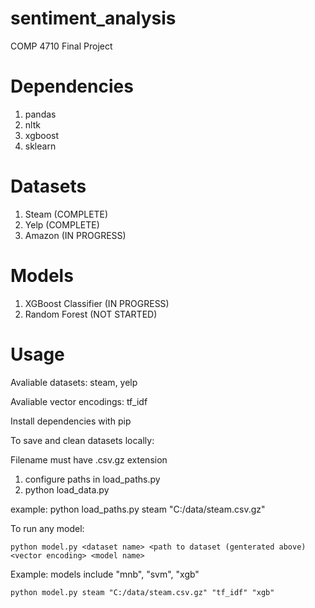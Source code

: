 # sentiment_analysis
COMP 4710 Final Project

# Dependencies

1. pandas
2. nltk
3. xgboost
4. sklearn

# Datasets

1. Steam (COMPLETE)
2. Yelp (COMPLETE)
3. Amazon (IN PROGRESS)

# Models

1. XGBoost Classifier (IN PROGRESS)
2. Random Forest (NOT STARTED)

# Usage

Avaliable datasets: steam, yelp

Avaliable vector encodings: tf_idf

Install dependencies with pip

To save and clean datasets locally:

Filename must have .csv.gz extension

1. configure paths in load_paths.py
2. python load_data.py <dataset name> <output path>

example: python load_paths.py steam "C:/data/steam.csv.gz"

To run any model:
```
python model.py <dataset name> <path to dataset (genterated above) <vector encoding> <model name>
```

Example: models include "mnb", "svm", "xgb"
```
python model.py steam "C:/data/steam.csv.gz" "tf_idf" "xgb"
```
